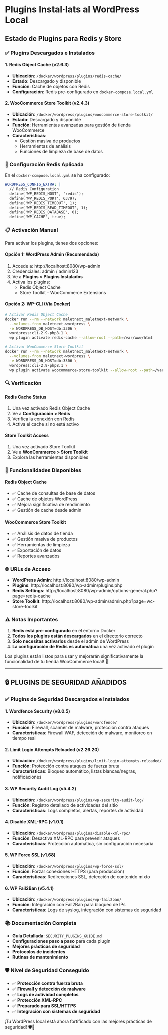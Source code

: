 # Plugins Instal·lats al WordPress Local

## Estado de Plugins para Redis y Store

### ✅ Plugins Descargados e Instalados

#### 1. **Redis Object Cache** (v2.6.3)
- **Ubicación**: `/docker/wordpress/plugins/redis-cache/`
- **Estado**: Descargado y disponible
- **Función**: Cache de objetos con Redis
- **Configuración**: Redis pre-configurado en `docker-compose.local.yml`

#### 2. **WooCommerce Store Toolkit** (v2.4.3)
- **Ubicación**: `/docker/wordpress/plugins/woocommerce-store-toolkit/`
- **Estado**: Descargado y disponible
- **Función**: Herramientas avanzadas para gestión de tienda WooCommerce
- **Características**: 
  - Gestión masiva de productos
  - Herramientas de análisis
  - Funciones de limpieza de base de datos

### 🔧 Configuración Redis Aplicada

En el `docker-compose.local.yml` se ha configurado:

```yaml
WORDPRESS_CONFIG_EXTRA: |
  // Redis Configuration
  define('WP_REDIS_HOST', 'redis');
  define('WP_REDIS_PORT', 6379);
  define('WP_REDIS_TIMEOUT', 1);
  define('WP_REDIS_READ_TIMEOUT', 1);
  define('WP_REDIS_DATABASE', 0);
  define('WP_CACHE', true);
```

### 📋 Activación Manual

Para activar los plugins, tienes dos opciones:

#### Opción 1: WordPress Admin (Recomendada)
1. Accede a: http://localhost:8080/wp-admin
2. Credenciales: admin / admin123
3. Ve a **Plugins > Plugins Instalados**
4. Activa los plugins:
   - Redis Object Cache
   - Store Toolkit - WooCommerce Extensions

#### Opción 2: WP-CLI (Vía Docker)
```bash
# Activar Redis Object Cache
docker run --rm --network maletnext_maletnext-network \
  --volumes-from maletnext-wordpress \
  -e WORDPRESS_DB_HOST=db:3306 \
  wordpress:cli-2.9-php8.1 \
  wp plugin activate redis-cache --allow-root --path=/var/www/html

# Activar WooCommerce Store Toolkit
docker run --rm --network maletnext_maletnext-network \
  --volumes-from maletnext-wordpress \
  -e WORDPRESS_DB_HOST=db:3306 \
  wordpress:cli-2.9-php8.1 \
  wp plugin activate woocommerce-store-toolkit --allow-root --path=/var/www/html
```

### 🔍 Verificación

#### Redis Cache Status
1. Una vez activado Redis Object Cache
2. Ve a **Configuración > Redis**
3. Verifica la conexión con Redis
4. Activa el cache si no está activo

#### Store Toolkit Access
1. Una vez activado Store Toolkit
2. Ve a **WooCommerce > Store Toolkit**
3. Explora las herramientas disponibles

### 🎯 Funcionalidades Disponibles

#### Redis Object Cache
- ✅ Cache de consultas de base de datos
- ✅ Cache de objetos WordPress
- ✅ Mejora significativa de rendimiento
- ✅ Gestión de cache desde admin

#### WooCommerce Store Toolkit
- ✅ Análisis de datos de tienda
- ✅ Gestión masiva de productos
- ✅ Herramientas de limpieza
- ✅ Exportación de datos
- ✅ Reportes avanzados

### 🌐 URLs de Acceso

- **WordPress Admin**: http://localhost:8080/wp-admin
- **Plugins**: http://localhost:8080/wp-admin/plugins.php
- **Redis Settings**: http://localhost:8080/wp-admin/options-general.php?page=redis-cache
- **Store Toolkit**: http://localhost:8080/wp-admin/admin.php?page=wc-store-toolkit

### ⚠️ Notas Importantes

1. **Redis está pre-configurado** en el entorno Docker
2. **Todos los plugins están descargados** en el directorio correcto
3. **Solo necesitas activarlos** desde el admin de WordPress
4. **La configuración de Redis es automática** una vez activado el plugin

Los plugins están listos para usar y mejorarán significativamente la funcionalidad de tu tienda WooCommerce local! 🚀

---

## 🔒 PLUGINS DE SEGURIDAD AÑADIDOS

### ✅ Plugins de Seguridad Descargados e Instalados

#### 1. **Wordfence Security** (v8.0.5)
- **Ubicación**: `/docker/wordpress/plugins/wordfence/`
- **Función**: Firewall, scanner de malware, protección contra ataques
- **Características**: Firewall WAF, detección de malware, monitoreo en tiempo real

#### 2. **Limit Login Attempts Reloaded** (v2.26.20)
- **Ubicación**: `/docker/wordpress/plugins/limit-login-attempts-reloaded/`
- **Función**: Protección contra ataques de fuerza bruta
- **Características**: Bloqueo automático, listas blancas/negras, notificaciones

#### 3. **WP Security Audit Log** (v5.4.2)
- **Ubicación**: `/docker/wordpress/plugins/wp-security-audit-log/`
- **Función**: Registro detallado de actividades del sitio
- **Características**: Logs completos, alertas, reportes de actividad

#### 4. **Disable XML-RPC** (v1.0.1)
- **Ubicación**: `/docker/wordpress/plugins/disable-xml-rpc/`
- **Función**: Desactiva XML-RPC para prevenir ataques
- **Características**: Protección automática, sin configuración necesaria

#### 5. **WP Force SSL** (v1.68)
- **Ubicación**: `/docker/wordpress/plugins/wp-force-ssl/`
- **Función**: Forzar conexiones HTTPS (para producción)
- **Características**: Redirecciones SSL, detección de contenido mixto

#### 6. **WP Fail2Ban** (v5.4.1)
- **Ubicación**: `/docker/wordpress/plugins/wp-fail2ban/`
- **Función**: Integración con Fail2Ban para bloqueo de IPs
- **Características**: Logs de syslog, integración con sistemas de seguridad

### 📚 Documentación Completa
- **Guía Detallada**: `SECURITY_PLUGINS_GUIDE.md`
- **Configuraciones paso a paso** para cada plugin
- **Mejores prácticas de seguridad**
- **Protocolos de incidentes**
- **Rutinas de mantenimiento**

### 🛡️ Nivel de Seguridad Conseguido
- ✅ **Protección contra fuerza bruta**
- ✅ **Firewall y detección de malware**
- ✅ **Logs de actividad completos**
- ✅ **Protección XML-RPC**
- ✅ **Preparado para SSL/HTTPS**
- ✅ **Integración con sistemas de seguridad**

¡Tu WordPress local está ahora fortificado con las mejores prácticas de seguridad! 🛡️🚀